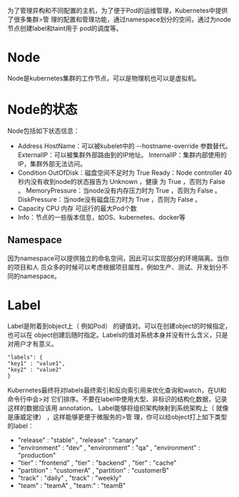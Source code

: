 为了管理异构和不同配置的主机，为了便于Pod的运维管理，Kubernetes中提供了很多集群>管
理的配置和管理功能，通过namespace划分的空间，通过为node节点创建label和taint用于
pod的调度等。
# Node
Node是kubernetes集群的工作节点，可以是物理机也可以是虚拟机。
# Node的状态
Node包括如下状态信息：
+ Address
HostName：可以被kubelet中的 --hostname-override 参数替代。
ExternalIP：可以被集群外部路由到的IP地址。
InternalIP：集群内部使用的IP，集群外部无法访问。
+ Condition
OutOfDisk：磁盘空间不足时为 True
Ready：Node controller 40秒内没有收到node的状态报告为 Unknown ，健康
为 True ，否则为 False 。
MemoryPressure：当node没有内存压力时为 True ，否则为 False 。
DiskPressure：当node没有磁盘压力时为 True ，否则为 False 。
+ Capacity
CPU
内存
可运行的最大Pod个数
+ Info：节点的一些版本信息，如OS、kubernetes、docker等
## Namespace
因为namespace可以提供独立的命名空间，因此可以实现部分的环境隔离。当你的项目和人
员众多的时候可以考虑根据项目属性，例如生产、测试、开发划分不同的namespace。
# Label
Label是附着到object上（ 例如Pod） 的键值对。可以在创建object的时候指定，也可以在
object创建后随时指定。Labels的值对系统本身并没有什么含义，只是对用户才有意义。
```
"labels": {
"key1" : "value1",
"key2" : "value2"
}
```
Kubernetes最终将对labels最终索引和反向索引用来优化查询和watch，在UI和命令行中会>对
它们排序。不要在label中使用大型、非标识的结构化数据，记录这样的数据应该用
annotation。
Label能够将组织架构映射到系统架构上（ 就像是康威定律） ，这样能够更便于微服务的>管
理，你可以给object打上如下类型的label：
+ "release" : "stable" , "release" : "canary"
+ "environment" : "dev" , "environment" : "qa" , "environment" : "production"
+ "tier" : "frontend" , "tier" : "backend" , "tier" : "cache"
+ "partition" : "customerA" , "partition" : "customerB"
+ "track" : "daily" , "track" : "weekly"
+ "team" : "teamA" , "team:" : "teamB"

